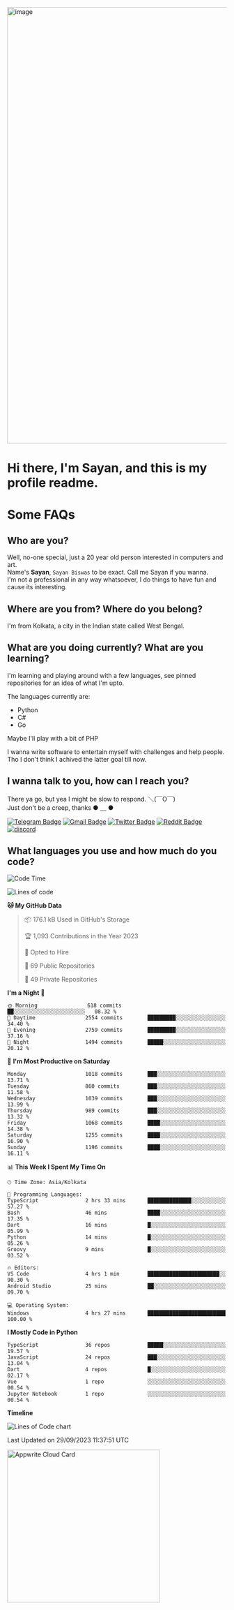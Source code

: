 <img src="https://github.com/Dank-del/Dank-del/assets/63096193/045e227e-4ef3-4c82-82b9-d22540fc40f7" alt="image" width="1000"/>


# **Hi there, I'm Sayan, and this is my profile readme.**
<!--  [![Profile views](https://gpvc.arturio.dev/dank-del)](https://github.com/dank-del) -->
# Some FAQs

## **Who are you?**

Well, no-one special, just a 20 year old person interested in computers and art. \
Name's **Sayan**, `Sayan Biswas` to be exact. Call me Sayan if you wanna. \
I'm not a professional in any way whatsoever, I do things to have fun and cause its interesting.

## **Where are you from? Where do you belong?**

I'm from Kolkata, a city in the Indian state called West Bengal.

## **What are you doing currently? What are you learning?**

I'm learning and playing around with a few languages, see pinned repositories for an idea of what I'm upto.

The languages currently are:

- Python
- C#
- Go

Maybe I'll play with a bit of PHP

I wanna write software to entertain myself with challenges and help people. \
Tho I don't think I achived the latter goal till now.

<!--## **Eww, I see a weeb profile.**

Can't help it, it's the best way to hide my face on this account
> Why do people hate weebs .-.

## **Cool, what more interests you?**

My interests are quite, weird. They're scattered all over the place. \
I've been fascinated by music and have studied it since the age of 6, I've performed on stage and on air but yeah now I've been away from that. I specialize in key instruments. \
Another thing that interests me is Media Production, aka, working with audio, video and broadcasting media.

> I just like art in general. also feeds the reason of me being obsessed with Japanese drawings (⋟ ﹏ ⋞)-->

## **I wanna talk to you, how can I reach you?**

There ya go, but yea I might be slow to respond. ＼(￣O￣) \
Just don't be a creep, thanks ● ﹏ ●

[![Telegram Badge](https://img.shields.io/badge/-dank_as_fuck-1ca0f1?style=flat-square&logo=telegram&logoColor=white&link=https://t.me/dank_as_fuck)](https://t.me/dank_as_fuck)
[![Gmail Badge](https://img.shields.io/badge/-sayan@asia.com-c14438?style=flat-square&logo=Gmail&logoColor=white&link=mailto:sayan@asia.com)](mailto:sayan@asia.com)
[![Twitter Badge](https://img.shields.io/twitter/follow/TheDankDel?style=social)](https://twitter.com/TheDankDel)
[![Reddit Badge](https://img.shields.io/reddit/user-karma/combined/dank_as_fuck_?style=social)](https://www.reddit.com/user/dank_as_fuck_/)
[![discord](https://discord-md-badge.vercel.app/api/shield/506536929152466945?style=social)](https://discordapp.com/users/506536929152466945)

## **What languages you use and how much do you code?**

<!--START_SECTION:waka-->
![Code Time](http://img.shields.io/badge/Code%20Time-1%2C217%20hrs%208%20mins-blue)

![Lines of code](https://img.shields.io/badge/From%20Hello%20World%20I%27ve%20Written-5.8%20million%20lines%20of%20code-blue)

**🐱 My GitHub Data** 

> 📦 176.1 kB Used in GitHub's Storage 
 > 
> 🏆 1,093 Contributions in the Year 2023
 > 
> 💼 Opted to Hire
 > 
> 📜 69 Public Repositories 
 > 
> 🔑 49 Private Repositories 
 > 
**I'm a Night 🦉** 

```text
🌞 Morning                618 commits         ██░░░░░░░░░░░░░░░░░░░░░░░   08.32 % 
🌆 Daytime                2554 commits        █████████░░░░░░░░░░░░░░░░   34.40 % 
🌃 Evening                2759 commits        █████████░░░░░░░░░░░░░░░░   37.16 % 
🌙 Night                  1494 commits        █████░░░░░░░░░░░░░░░░░░░░   20.12 % 
```
📅 **I'm Most Productive on Saturday** 

```text
Monday                   1018 commits        ███░░░░░░░░░░░░░░░░░░░░░░   13.71 % 
Tuesday                  860 commits         ███░░░░░░░░░░░░░░░░░░░░░░   11.58 % 
Wednesday                1039 commits        ███░░░░░░░░░░░░░░░░░░░░░░   13.99 % 
Thursday                 989 commits         ███░░░░░░░░░░░░░░░░░░░░░░   13.32 % 
Friday                   1068 commits        ████░░░░░░░░░░░░░░░░░░░░░   14.38 % 
Saturday                 1255 commits        ████░░░░░░░░░░░░░░░░░░░░░   16.90 % 
Sunday                   1196 commits        ████░░░░░░░░░░░░░░░░░░░░░   16.11 % 
```


📊 **This Week I Spent My Time On** 

```text
🕑︎ Time Zone: Asia/Kolkata

💬 Programming Languages: 
TypeScript               2 hrs 33 mins       ██████████████░░░░░░░░░░░   57.27 % 
Bash                     46 mins             ████░░░░░░░░░░░░░░░░░░░░░   17.35 % 
Dart                     16 mins             █░░░░░░░░░░░░░░░░░░░░░░░░   05.99 % 
Python                   14 mins             █░░░░░░░░░░░░░░░░░░░░░░░░   05.26 % 
Groovy                   9 mins              █░░░░░░░░░░░░░░░░░░░░░░░░   03.52 % 

🔥 Editors: 
VS Code                  4 hrs 1 min         ███████████████████████░░   90.30 % 
Android Studio           25 mins             ██░░░░░░░░░░░░░░░░░░░░░░░   09.70 % 

💻 Operating System: 
Windows                  4 hrs 27 mins       █████████████████████████   100.00 % 
```

**I Mostly Code in Python** 

```text
TypeScript               36 repos            █████░░░░░░░░░░░░░░░░░░░░   19.57 % 
JavaScript               24 repos            ███░░░░░░░░░░░░░░░░░░░░░░   13.04 % 
Dart                     4 repos             █░░░░░░░░░░░░░░░░░░░░░░░░   02.17 % 
Vue                      1 repo              ░░░░░░░░░░░░░░░░░░░░░░░░░   00.54 % 
Jupyter Notebook         1 repo              ░░░░░░░░░░░░░░░░░░░░░░░░░   00.54 % 
```



**Timeline**

![Lines of Code chart](https://raw.githubusercontent.com/Dank-del/Dank-del/main/assets/bar_graph.png)


 Last Updated on 29/09/2023 11:37:51 UTC
<!--END_SECTION:waka-->

<!--## **Can I stalk your spotify?**

Um sure.

![OwO Spotify](https://spotify-recently-played-readme.vercel.app/api?user=31fdrsslnr7nvq4ytqwtw7c4rxfm&count=5)-->

<a href="https://cloud.appwrite.io/card/64773257171d49803c27">
	<img width="350" src="https://cloud.appwrite.io/v1/cards/cloud?userId=64773257171d49803c27" alt="Appwrite Cloud Card" />
</a>
